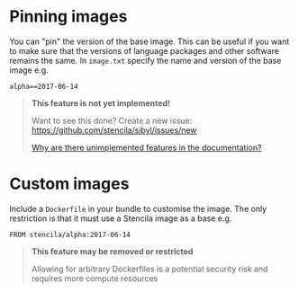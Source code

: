 # Pinning images

You can "pin" the version of the base image. This can be useful if you want to make sure that the versions of language packages and other software remains the same. In `image.txt` specify the name and version of the base image e.g.

    alpha==2017-06-14

> **This feature is not yet implemented!**
>
> Want to see this done? Create a new issue:  https://github.com/stencila/sibyl/issues/new
>
> [Why are there unimplemented features in the documentation?](faq#unimplemented-features-in-docs)


# Custom images

Include a `Dockerfile` in your bundle to customise the image. The only restriction is that it must use a Stencila image as a base e.g. 

    FROM stencila/alpha:2017-06-14

> **This feature may be removed or restricted**
>
> Allowing for arbitrary Dockerfiles is a potential security risk and requires more compute resources

